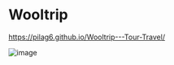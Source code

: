 # Wooltrip

https://pilag6.github.io/Wooltrip---Tour-Travel/


![image](https://user-images.githubusercontent.com/79191808/205923233-89d7491f-2426-4a12-a126-7edf38d06463.png)

